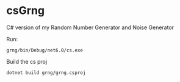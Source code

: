 # csGrng
C# version of my Random Number Generator and Noise Generator



Run:


    grng/bin/Debug/net6.0/cs.exe





Build the cs proj


    dotnet build grng/grng.csproj
